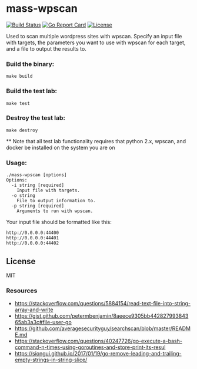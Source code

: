 
# mass-wpscan
[![Build Status](https://travis-ci.org/l50/mass-wpscan.svg?branch=master)](https://travis-ci.org/l50/mass-wpscan)
[![Go Report Card](https://goreportcard.com/badge/github.com/l50/mass-wpscan)](https://goreportcard.com/report/github.com/l50/mass-wpscan)
[![License](http://img.shields.io/:license-mit-blue.svg)](https://github.com/l50/mass-wpscan/blob/master/LICENSE)


Used to scan multiple wordpress sites with wpscan. Specify an input file
with targets, the parameters you want to use with wpscan for each
target, and a file to output the results to.

### Build the binary:
```
make build
```

### Build the test lab:
```
make test
```

### Destroy the test lab:
```
make destroy
```

** Note that all test lab functionality requires that python 2.x, wpscan, and
docker be installed on the system you are on

### Usage:
```
./mass-wpscan [options]
Options:
  -i string [required]
    Input file with targets.
  -o string
    File to output information to.
  -p string [required]
    Arguments to run with wpscan.
```

Your input file should be formatted like this:
```
http://0.0.0.0:44400
http://0.0.0.0:44401
http://0.0.0.0:44402
```

## License
MIT

### Resources
- https://stackoverflow.com/questions/5884154/read-text-file-into-string-array-and-write
- https://gist.github.com/petermbenjamin/8aeece9305bb44282799384365ab3a3c#file-user-go
- https://github.com/averagesecurityguy/searchscan/blob/master/README.md
- https://stackoverflow.com/questions/40247726/go-execute-a-bash-command-n-times-using-goroutines-and-store-print-its-resul
- https://siongui.github.io/2017/01/19/go-remove-leading-and-trailing-empty-strings-in-string-slice/
